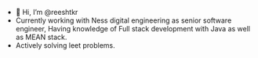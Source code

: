 - 👋 Hi, I’m @reeshtkr
- Currently working with Ness digital engineering as senior software engineer, Having knowledge of Full stack development with Java as well as MEAN stack.
- Actively solving leet problems.

<!---
reeshtkr/reeshtkr is a ✨ special ✨ repository because its `README.md` (this file) appears on your GitHub profile.
You can click the Preview link to take a look at your changes.
--->
